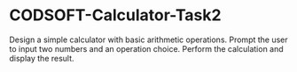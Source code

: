 # CODSOFT-Calculator-Task2
Design a simple calculator with basic arithmetic operations. Prompt the user to input two numbers and an operation choice.  Perform the calculation and display the result.
